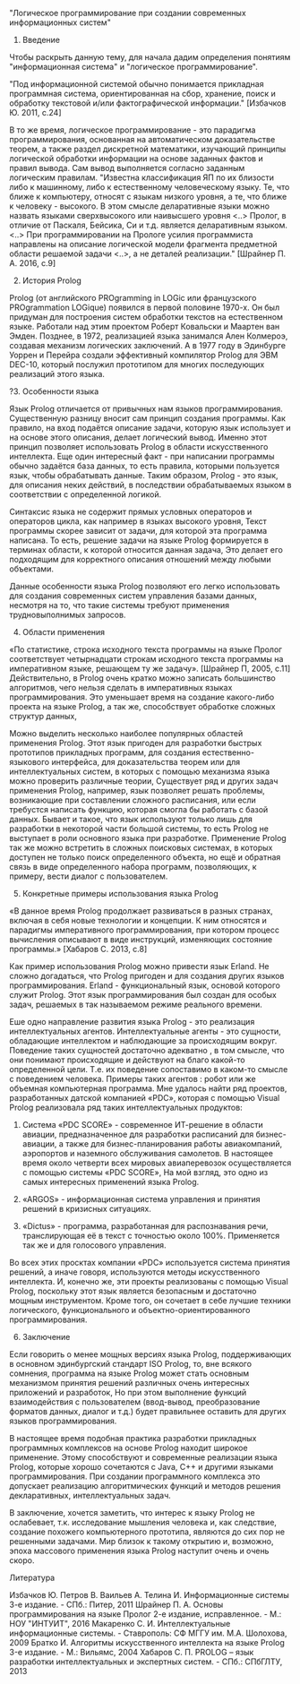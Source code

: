 "Логическое программирование при создании современных информационных систем"

1. Введение

Чтобы раскрыть данную тему, для начала дадим определения понятиям "информационная система" и "логическое программирование". 

"Под информационной системой обычно понимается прикладная программная система, ориентированная на сбор, хранение, 
поиск и обработку текстовой и/или фактографической информации." [Избачков Ю. 2011, с.24]

В то же время, логическое программирование - это парадигма программирования, основанная на автоматическом доказательстве теорем, а также раздел дискретной
математики, изучающий принципы логической обработки информации на основе заданных фактов и правил вывода. Сам вывод выполняется согласно заданным
логическим правилам. "Известна классификация ЯП по их близости либо к машинному, либо к естественному человеческому языку. Те, что ближе к компьютеру, 
относят с языкам низкого уровня, а те, что ближе к человеку - высокого. В этом смысле деларативные языки можно назвать языками сверхвысокого или наивысшего 
уровня <..> Пролог, в отличие от Паскаля, Бейсика, Си и т.д. является деларативным языком. <..> При программировании на Прологе усилия программиста направлены 
на описание логической модели фрагмента предметной области решаемой задачи <..>, а не деталей реализации." [Шрайнер П. А. 2016, с.9]

2. История Prolog

Prolog (от английского PROgramming in LOGic или французского PROgrammation LOGique) появился в первой половине 1970-х. Он был придуман для построения систем
обработки текстов на естественном языке. Работали над этим проектом Роберт Ковальски и Маартен ван Эмден. Позднее, в 1972, реализацией языка занимался Ален 
Колмероэ, создавая механизм логических заключений. А в 1977 году в Эдинбурге Уоррен и Перейра создали эффективный компилятор Prolog для ЭВМ DEC-10,
который послужил прототипом для многих последующих реализаций этого языка.

?3. Особенности языка

Язык Prolog отличается от привычных нам языков программирования. Существенную разницу вносит сам принцип создания программы. Как правило,
на вход подаётся описание задачи, которую язык использует и на основе этого описания, делает логический вывод. Именно этот принцип позволяет
использовать Prolog в области искусственного интеллекта. Еще один интересный факт - при написании программы обычно задаётся база
данных, то есть правила, которыми пользуется язык, чтобы обрабатывать данные. Таким образом, Prolog - это язык, для описания неких
действий, в последствии обрабатываемых языком в соответствии с определенной логикой.

Синтаксис языка не содержит прямых условных операторов и операторов цикла, как например в языках высокого уровня, Текст программы скорее зависит
от задачи, для которой эта программа написана. То есть, решение задачи на языке Prolog формируется в терминах области, к которой относится данная
задача, Это делает его подходящим для корректного описания отношений между любыми объектами.

Данные особенности языка Prolog позволяют его легко использовать для создания современных систем управления базами данных, несмотря на то, что
такие системы требуют применения трудновыполнимых запросов.

4. Области применения

«По статистике, строка исходного текста программы на языке Пролог соответствует четырнадцати строкам исходного текста программы на
императивном языке, решающем ту же задачу». [Шрайнер П, 2005, с.11] Действительно, в Prolog очень кратко можно записать большинство алгоритмов,
чего нельзя сделать в императивных языках программирования. Это уменьшает время на создание какого-либо проекта на языке Prolog, а так же, способствует
обработке сложных структур данных,

Можно выделить несколько наиболее популярных областей применения Prolog. Этот язык пригоден для разработки быстрых прототипов прикладных
программ, для создания естественно-языкового интерфейса, для доказательства теорем или для интеллектуальных систем, в которых с помощью механизма
языка можно проверить различные теории, Существует ряд и других задач применения Prolog, например, язык позволяет решать проблемы, возникающие
при составлении сложного расписания, или если требустся написать функцию, которая смогла бы работать с базой данных. Бывает и такое, что язык
используют только лишь для разработки в некоторой части большой системы, то есть Prolog не выступает в роли основного языка при разработке. Применение
Prolog так же можно встретить в сложных поисковых системах, в которых доступен не только поиск определенного объекта, но ещё и обратная связь в 
виде определенного набора программ, позволяющих, к примеру, вести диалог с пользователем.

5. Конкретные примеры использования языка Prolog

«В данное время Prolog продолжает развиваться в разных странах, включая в себя новые технологии и концепции. К ним относятся и парадигмы
императивного программирования, при котором процесс вычисления описывают в виде инструкций, изменяющих состояние программы.» [Хабаров С. 2013, с.8]

Как пример использования Prolog можно привести язык Erland. Не сложно догадаться, что Prolog пригоден и для создания других языков
программирования. Erland - функциональный язык, основой которого служит Prolog. Этот язык программирования был создан для особых задач, решаемых в
так называемом режиме реального времени. 

Еше одно направление развития языка Prolog - это реализация интеллектуальных агентов. Интеллектуальные агенты - это сущности,
обладающие интеллектом и наблюдающие за происходящим вокруг. Поведение таких сущностей достаточно адекватно , в том смысле, что они понимают
происходящие и действуют на благо какой-то определенной цели. Т.е. их поведение сопоставимо в каком-то смысле с поведением человека. Примеры
таких агентов : робот или же объемная компьютерная программа. Мне удалось найти ряд проектов, разработанных датской компанией «PDC», которая с
помощью Visual Prolog реализовала ряд таких интеллектуальных продуктов:

1. Система «PDC SCORE» - современное ИТ-решение в области авиации, предназначенное для разработки расписаний для бизнес-авиации, а также для
бизнес-планирования работы авиакомпаний, аэропортов и наземного обслуживания самолетов. В настоящее время около четверти всех мировых авиаперевозок 
осуществляется с помощью системы «PDC SCORE», На мой взгляд, это одно из самых интересных применений языка Prolog.

2. «ARGOS» - информационная система управления и принятия решений в кризисных ситуациях.

3. «Dictus» - программа, разработанная для распознавания речи, транслирующая её в текст с точностью около 100%. Применяется так же и для
голосового управления.

Во всех этих просктах компании «PDC» используется система принятия решений, а иначе говоря, используются методы искусственного интеллекта. И,
конечно же, эти проекты реализованы с помощью Visual Prolog, поскольку этот язык является безопасным и достаточно мощным инструментом.
Кроме того, он сочетает в себе лучшие техники логического, функционального и объектно-ориентированного программирования.

6. Заключение

Если говорить о менее мощных версиях языка Prolog, поддерживающих в основном эдинбургский стандарт ISO Prolog, то, вне всякого сомнения,
программа на языке Prolog может стать основным механизмом принятия решений различных очень интересных приложений и разработок, Но при этом
выполнение функций взаимодействия с пользователем (ввод-вывод, преобразование форматов данных, диалог и т.д.) будет правильнее оставить для
других языков программирования.

В настоящее время подобная практика разработки прикладных программных комплексов на основе Prolog находит широкое применение. Этому
способствуют и современные реализации языка Prolog, которые хорошо сочетаются с Java, C++ и другими языками программирования. При создании
программного комплекса это допускает реализацию алгоритмических функций и методов решения декларативных, интеллектуальных задач.

В заключение, хочется заметить, что интерес к языку Prolog не ослабевает, т.к. исследование мышления человека и, как следствие, создание похожего
компьютерного прототипа, являются до сих пор не решенными задачами. Мир близок к такому открытию и, возможно, эпоха массового применения языка
Prolog наступит очень и очень скоро.

Литература

Избачков Ю. Петров В. Ваильев А. Телина И. Информационные системы 3-е издание. - СПб.: Питер, 2011
Шрайнер П. А. Основы программирования на языке Пролог 2-е издание, исправленное. - М.: НОУ "ИНТУИТ", 2016
Макаренко С. И. Интеллектуальные информационные системы. - Ставрополь: СФ МГГУ им. М.А. Шолохова, 2009
Братко И. Алгоритмы искусственного интеллекта на языке Prolog 3-е издание. - М.: Вильямс, 2004
Хабаров С. П. PROLOG – язык разработки интеллектуальных и экспертных систем. - СПб.: СПбГЛТУ, 2013
